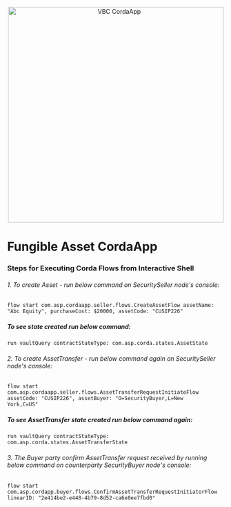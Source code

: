 <p align="center">
  <img src="https://www.corda.net/wp-content/uploads/2016/11/fg005_corda_b.png" alt="VBC CordaApp" width="500">
</p>

# Fungible Asset CordaApp


### Steps for Executing Corda Flows from  Interactive Shell
 
###### 1. To create Asset - run below command on SecuritySeller node's console:

	flow start com.asp.cordaapp.seller.flows.CreateAssetFlow assetName: "Abc Equity", purchaseCost: $20000, assetCode: "CUSIP226"

#####    To see state created run below command:
    run vaultQuery contractStateType: com.asp.corda.states.AssetState


###### 2. To create AssetTransfer - run below command again on SecuritySeller node's console:
	
    flow start com.asp.cordaapp.seller.flows.AssetTransferRequestInitiateFlow assetCode: "CUSIP226", assetBuyer: "O=SecurityBuyer,L=New 	York,C=US"

#####    To see AssetTransfer state created run below command again:
    run vaultQuery contractStateType: com.asp.corda.states.AssetTransferState

###### 3. The Buyer party confirm AssetTransfer request received by running below command on counterparty SecurityBuyer node's console:

	flow start com.asp.cordapp.buyer.flows.ConfirmAssetTransferRequestInitiatorFlow linearID: "2e414be2-e448-4b79-8d52-ca6e8ee7fbd0"
